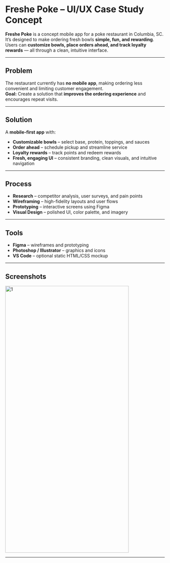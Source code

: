 # Freshe Poke – UI/UX Case Study Concept

**Freshe Poke** is a concept mobile app for a poke restaurant in Columbia, SC. It’s designed to make ordering fresh bowls **simple, fun, and rewarding**. Users can **customize bowls, place orders ahead, and track loyalty rewards** — all through a clean, intuitive interface.

---

## **Problem**
The restaurant currently has **no mobile app**, making ordering less convenient and limiting customer engagement.  
**Goal:** Create a solution that **improves the ordering experience** and encourages repeat visits.

---

## **Solution**
A **mobile-first app** with:  
- **Customizable bowls** – select base, protein, toppings, and sauces  
- **Order ahead** – schedule pickup and streamline service  
- **Loyalty rewards** – track points and redeem rewards  
- **Fresh, engaging UI** – consistent branding, clean visuals, and intuitive navigation

---

## **Process**
- **Research** – competitor analysis, user surveys, and pain points  
- **Wireframing** – high-fidelity layouts and user flows  
- **Prototyping** – interactive screens using Figma  
- **Visual Design** – polished UI, color palette, and imagery

---

## **Tools**
- **Figma** – wireframes and prototyping  
- **Photoshop / Illustrator** – graphics and icons  
- **VS Code** – optional static HTML/CSS mockup

---

## **Screenshots**
<img width="390" height="844" alt="1" src="https://github.com/user-attachments/assets/f35bb6e6-3e12-4c29-8fb9-9cce0ae4d4e2" />

---

